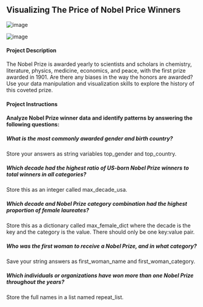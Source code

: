 ## Visualizing The Price of Nobel Price Winners

![image](https://github.com/user-attachments/assets/5e2c4c97-4298-49bb-a62c-0e0178518198)

![image](https://github.com/user-attachments/assets/08fa69b6-1f3d-4e33-ae4a-ef7f174c6d42)


#### Project Description

The Nobel Prize is awarded yearly to scientists and scholars in chemistry, literature, physics, medicine, economics, and peace, with the first prize awarded in 1901. Are there any biases in the way the honors are awarded? Use your data manipulation and visualization skills to explore the history of this coveted prize.

#### Project Instructions

#### Analyze Nobel Prize winner data and identify patterns by answering the following questions:

##### What is the most commonly awarded gender and birth country?

Store your answers as string variables top_gender and top_country.

##### Which decade had the highest ratio of US-born Nobel Prize winners to total winners in all categories?

Store this as an integer called max_decade_usa.

##### Which decade and Nobel Prize category combination had the highest proportion of female laureates?

Store this as a dictionary called max_female_dict where the decade is the key and the category is the value. There should only be one key:value pair.

##### Who was the first woman to receive a Nobel Prize, and in what category?

Save your string answers as first_woman_name and first_woman_category.

##### Which individuals or organizations have won more than one Nobel Prize throughout the years?

Store the full names in a list named repeat_list.
